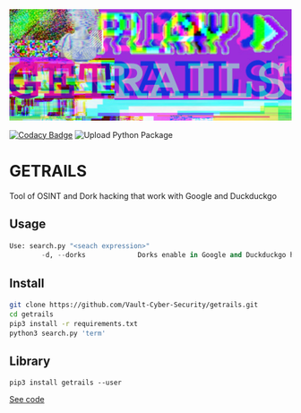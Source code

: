 <center>
  <img src="img/beta1.jpg" alt="Getrails" width="900px"/>
</center>

[![Codacy Badge](https://api.codacy.com/project/badge/Grade/9704d433d7604cfbb095d17f340c8ab2)](https://app.codacy.com/gh/Vault-Cyber-Security/getrails?utm_source=github.com&utm_medium=referral&utm_content=Vault-Cyber-Security/getrails&utm_campaign=Badge_Grade_Dashboard) ![Upload Python Package](https://github.com/Vault-Cyber-Security/getrails/workflows/Upload%20Python%20Package/badge.svg?branch=lib)

# GETRAILS

Tool of OSINT and Dork hacking that work with Google and Duckduckgo

## Usage

```python
Use: search.py "<seach expression>"
        -d, --dorks             Dorks enable in Google and Duckduckgo hacking
```
## Install

```bash
git clone https://github.com/Vault-Cyber-Security/getrails.git
cd getrails
pip3 install -r requirements.txt
python3 search.py 'term'
```

## Library

```pypi
pip3 install getrails --user
```

[See code](https://github.com/Vault-Cyber-Security/getrails/tree/lib)
